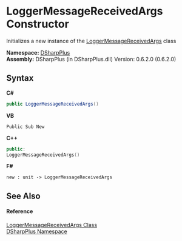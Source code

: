 # LoggerMessageReceivedArgs Constructor 
 

Initializes a new instance of the <a href="3dac7647-99a6-c98f-d3b7-d9be4c1d0f40">LoggerMessageReceivedArgs</a> class

**Namespace:**&nbsp;<a href="503971eb-de5e-a570-9922-de9500a9b1cc">DSharpPlus</a><br />**Assembly:**&nbsp;DSharpPlus (in DSharpPlus.dll) Version: 0.6.2.0 (0.6.2.0)

## Syntax

**C#**<br />
``` C#
public LoggerMessageReceivedArgs()
```

**VB**<br />
``` VB
Public Sub New
```

**C++**<br />
``` C++
public:
LoggerMessageReceivedArgs()
```

**F#**<br />
``` F#
new : unit -> LoggerMessageReceivedArgs
```


## See Also


#### Reference
<a href="3dac7647-99a6-c98f-d3b7-d9be4c1d0f40">LoggerMessageReceivedArgs Class</a><br /><a href="503971eb-de5e-a570-9922-de9500a9b1cc">DSharpPlus Namespace</a><br />